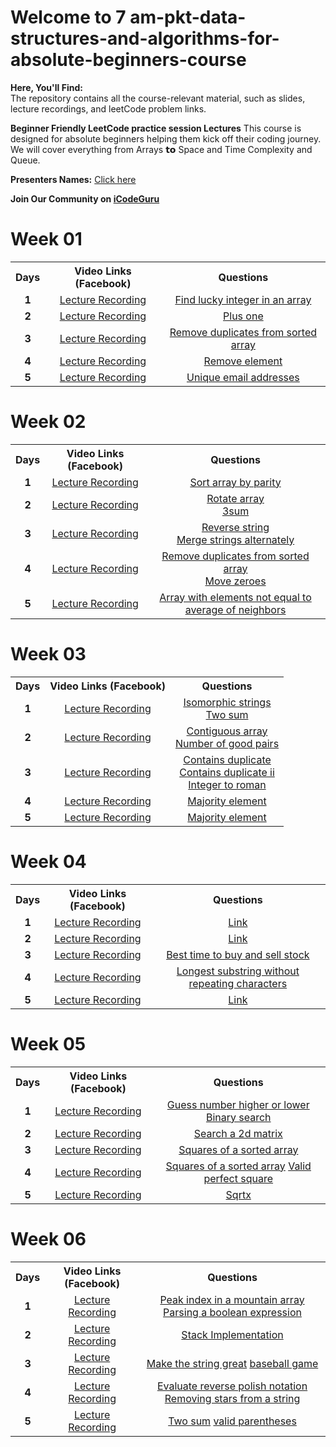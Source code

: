 # Welcome to 7 am-pkt-data-structures-and-algorithms-for-absolute-beginners-course
**Here, You'll Find:**
<br>
The repository contains all the course-relevant material, such as slides, lecture recordings, and leetCode problem links.

**Beginner Friendly LeetCode practice session Lectures** This course is designed for absolute beginners helping them kick off their coding journey. We will cover
 everything from Arrays 𝘁𝗼 Space and Time Complexity and Queue.

 **Presenters Names:** [Click here](https://docs.google.com/spreadsheets/d/1shHGNfoxfH_gK7CmEY8AmaSt1JJHEGcOdFpsctkZJpw/edit?usp=sharing)

**Join Our Community on [iCodeGuru](https://icode.guru/join/)**

# Week 01

<table>
    <tbody>
        <tr>
            <th>Days</th>
            <th>Video Links (Facebook)</th>
            <th>Questions</th>
        </tr> 
        <tr>
            <td align="center"><b>1</b></td>
            <td align="center"><a href="https://fb.watch/uDEwSxWKqT/">Lecture Recording</a></td>
            <td align="center"><a href="https://leetcode.com/problems/find-lucky-integer-in-an-array/description/">Find lucky integer in an array</a></td>
        </tr>
        <tr>
            <td align="center"><b>2</b></td>
            <td align="center"><a href="https://fb.watch/uEGrgB6kCh/">Lecture Recording</a></td>
            <td align="center"><a href="https://leetcode.com/problems/plus-one/description/">Plus one</a></td>
        </tr>  
        <tr>
            <td align="center"><b>3</b></td>
            <td align="center"><a href="https://fb.watch/uHjCKKWIef/">Lecture Recording</a></td>
            <td align="center"><a href="https://leetcode.com/problems/remove-duplicates-from-sorted-array/">Remove duplicates from sorted array</a></td>
        </tr>
        <tr>
            <td align="center"><b>4</b></td>
            <td align="center"><a href="https://fb.watch/uHjqTqvlzW/">Lecture Recording</a></td>
            <td align="center"><a href="https://leetcode.com/problems/remove-element/">Remove element</a></td>
        </tr>
        <tr>
            <td align="center"><b>5</b></td>
            <td align="center"><a href="https://fb.watch/uKyle3tBVy/">Lecture Recording</a></td>
            <td align="center"><a href="https://leetcode.com/problems/unique-email-addresses/">Unique email addresses</a></td>
        </tr>
    </tbody>
</table>




# Week 02

<table>
    <tbody>
        <tr>
            <th>Days</th>
            <th>Video Links (Facebook)</th>
            <th>Questions</th>
        </tr> 
        <tr>
            <td align="center"><b>1</b></td>
            <td align="center"><a href="https://fb.watch/uMB8fQK2Km/">Lecture Recording</a></td>
            <td align="center"><a href="https://leetcode.com/problems/sort-array-by-parity/">Sort array by parity</a></td>
        </tr>
        <tr>
            <td align="center"><b>2</b></td>
            <td align="center"><a href="https://fb.watch/uNV1xMl2Jq/">Lecture Recording</a></td>
            <td align="center">
                <a href="https://leetcode.com/problems/rotate-array/">Rotate array</a><br>
                <a href="https://leetcode.com/problems/3sum/description/">3sum</a>
            </td>
        </tr>  
        <tr>
            <td align="center"><b>3</b></td>
            <td align="center"><a href="https://fb.watch/uPdHjThWq9/">Lecture Recording</a></td>
            <td align="center">
                <a href="https://leetcode.com/problems/reverse-string/">Reverse string</a><br>
                <a href="https://leetcode.com/problems/merge-strings-alternately/">Merge strings alternately</a>
            </td>
        </tr>
        <tr>
            <td align="center"><b>4</b></td>
            <td align="center"><a href="https://fb.watch/uQvRzKxUeG/">Lecture Recording</a></td>
            <td align="center">
                <a href="https://leetcode.com/problems/remove-duplicates-from-sorted-array/description/">Remove duplicates from sorted array</a><br>
                <a href="https://leetcode.com/problems/move-zeroes/description/">Move zeroes</a>
            </td>
        </tr>
        <tr>
            <td align="center"><b>5</b></td>
            <td align="center"><a href="https://fb.watch/uRSnpk4Xi5/">Lecture Recording</a></td>
            <td align="center">
                <a href="https://leetcode.com/problems/array-with-elements-not-equal-to-average-of-neighbors/">Array with elements not equal to average of neighbors</a>
            </td>
        </tr>
    </tbody>
</table>



# Week 03

<table>
    <tbody>
        <tr>
            <th>Days</th>
            <th>Video Links (Facebook)</th>
            <th>Questions</th>
        </tr> 
        <tr>
            <td align="center"><b>1</b></td>
            <td align="center"><a href="https://fb.watch/uVPIveCelA/">Lecture Recording</a></td>
            <td align="center">
                <a href="https://leetcode.com/problems/isomorphic-strings/description/">Isomorphic strings</a><br>
                <a href="https://leetcode.com/problems/two-sum/">Two sum</a>
            </td>
        </tr>
        <tr>
            <td align="center"><b>2</b></td>
            <td align="center"><a href="https://fb.watch/uXeGZFngbg/">Lecture Recording</a></td>
            <td align="center">
                <a href="https://leetcode.com/problems/contiguous-array/description/">Contiguous array</a><br>
                <a href="https://leetcode.com/problems/number-of-good-pairs/description/">Number of good pairs</a>
            </td>
        </tr>  
        <tr>
            <td align="center"><b>3</b></td>
            <td align="center"><a href="https://fb.watch/uYrLwRgb2d/">Lecture Recording</a></td>
            <td align="center">
                <a href="https://leetcode.com/problems/contains-duplicate/description/">Contains duplicate</a><br>
                <a href="https://leetcode.com/problems/contains-duplicate-ii/description/">Contains duplicate ii</a><br>
                <a href="https://leetcode.com/problems/integer-to-roman/description/">Integer to roman</a>
            </td>
        </tr>
        <tr>
            <td align="center"><b>4</b></td>
            <td align="center"><a href="https://fb.watch/uZN3mqZ6H1/">Lecture Recording</a></td>
            <td align="center">
                <a href="https://leetcode.com/problems/majority-element/">Majority element</a>
            </td>
        </tr>
        <tr>
            <td align="center"><b>5</b></td>
            <td align="center"><a href="https://fb.watch/uZN3mqZ6H1/">Lecture Recording</a></td>
            <td align="center">
                <a href="https://leetcode.com/problems/majority-element/">Majority element</a>
            </td>
        </tr>
    </tbody>
</table>

# Week 04

<table>
    <tbody>
        <tr>
            <th>Days</th>
            <th>Video Links (Facebook)</th>
            <th>Questions</th>
        </tr> 
        <tr>
            <td align="center"><b>1</b></td>
            <td align="center"><a href="https://fb.watch/v4a0VCzFej/">Lecture Recording</a></td>
            <td align="center"><a href="https://leetcode.com/problems/number-of-sub-arrays-of-size-k-and-average-greater-than-or-equal-to-threshold/">Link</a></td>
        </tr>
        <tr>
            <td align="center"><b>2</b></td>
            <td align="center"><a href="https://fb.watch/v4mzvuXG4s/">Lecture Recording</a></td>
            <td align="center"><a href="https://leetcode.com/problems/number-of-sub-arrays-of-size-k-and-average-greater-than-or-equal-to-threshold/">Link</a></td>
        </tr>  
        <tr>
            <td align="center"><b>3</b></td>
            <td align="center"><a href="https://fb.watch/v5HAILTdm1/">Lecture Recording</a></td>
            <td align="center"><a href="https://leetcode.com/problems/best-time-to-buy-and-sell-stock/">Best time to buy and sell stock</a></td>
        </tr>
        <tr>
            <td align="center"><b>4</b></td>
            <td align="center"><a href="https://fb.watch/v6-WZpWckV/">Lecture Recording</a></td>
            <td align="center"><a href="https://leetcode.com/problems/longest-substring-without-repeating-characters/">Longest substring without repeating characters</a></td>
        </tr>
        <tr>
            <td align="center"><b>5</b></td>
            <td align="center"><a href="https://fb.watch/v8jAsD0Gp3/">Lecture Recording</a></td>
            <td align="center"><a href="https://leetcode.com/problems/longest-repeating-character-replacement/">Link</a></td>
        </tr>
    </tbody>
</table>

# Week 05

<table>
    <tbody>
        <tr>
            <th>Days</th>
            <th>Video Links (Facebook)</th>
            <th>Questions</th>
        </tr> 
        <tr>
            <td align="center"><b>1</b></td>
            <td align="center"><a href="https://fb.watch/vcgQXWkpoo/">Lecture Recording</a></td>
            <td align="center"><a href="https://leetcode.com/problems/guess-number-higher-or-lower/description/">Guess number higher or lower</a>
                              <a href="https://leetcode.com/problems/binary-search/description/">Binary search</a>
            </td>
        </tr>
        <tr>
            <td align="center"><b>2</b></td>
            <td align="center"><a href="https://fb.watch/vdB5tra77T/">Lecture Recording</a></td>
            <td align="center"><a href="https://leetcode.com/problems/search-a-2d-matrix/">Search a 2d matrix</a></td>
        </tr>  
        <tr>
            <td align="center"><b>3</b></td>
            <td align="center"><a href="https://fb.watch/vf0uCYGusu/">Lecture Recording</a></td>
            <td align="center"><a href="https://leetcode.com/problems/squares-of-a-sorted-array/description/">Squares of a sorted array</a></td>
        </tr>
        <tr>
            <td align="center"><b>4</b></td>
            <td align="center"><a href="https://fb.watch/vge5Mx_h9F/">Lecture Recording</a></td>
            <td align="center"><a href="https://leetcode.com/problems/squares-of-a-sorted-array/description/">Squares of a sorted array</a>
                              <a href="https://leetcode.com/problems/valid-perfect-square/">Valid perfect square</a>
            </td>
        </tr>
        <tr>
            <td align="center"><b>5</b></td>
            <td align="center"><a href="https://fb.watch/vmK1jPdneE/">Lecture Recording</a></td>
            <td align="center"><a href="https://leetcode.com/problems/sqrtx/description/">Sqrtx</a></td>
        </tr>
    </tbody>
</table>


# Week 06

<table>
    <tbody>
        <tr>
            <th>Days</th>
            <th>Video Links (Facebook)</th>
            <th>Questions</th>
        </tr> 
        <tr>
            <td align="center"><b>1</b></td>
            <td align="center"><a href="https://fb.watch/vmJXnCgtrh/">Lecture Recording</a></td>
            <td align="center"><a href="https://leetcode.com/problems/peak-index-in-a-mountain-array/description/">Peak index in a mountain array</a>
                              <a href="https://leetcode.com/problems/parsing-a-boolean-expression/description/">Parsing a boolean expression</a>
            </td>
        </tr>
        <tr>
            <td align="center"><b>2</b></td>
            <td align="center"><a href="https://fb.watch/vqY6gA0XJy/">Lecture Recording</a></td>
            <td align="center"><a href="https://colab.research.google.com/drive/1aHEFKKV2xk91kTZz-IVH0zNaV5oVnNJt?usp=sharing">Stack Implementation</a></td>
        </tr>  
        <tr>
            <td align="center"><b>3</b></td>
            <td align="center"><a href="https://fb.watch/vqXVVT-GZd/">Lecture Recording</a></td>
            <td align="center"><a href="https://leetcode.com/problems/make-the-string-great/">Make the string great</a>
                              <a href="https://leetcode.com/problems/baseball-game/">baseball game</a>
            </td>
        </tr>
        <tr>
            <td align="center"><b>4</b></td>
            <td align="center"><a href="https://fb.watch/vqXT23osUj/">Lecture Recording</a></td>
            <td align="center"><a href="https://leetcode.com/problems/evaluate-reverse-polish-notation/">Evaluate reverse polish notation</a>
                              <a href="https://leetcode.com/problems/removing-stars-from-a-string/">Removing stars from a string</a>
            </td>
        </tr>
        <tr>
            <td align="center"><b>5</b></td>
            <td align="center"><a href="https://fb.watch/vqXLXWPNSB/">Lecture Recording</a></td>
            <td align="center"><a href="https://leetcode.com/problems/two-sum/description/">Two sum</a>
                              <a href="https://leetcode.com/problems/valid-parentheses/description/">valid parentheses</a>
            </td>
        </tr>
    </tbody>
</table>


